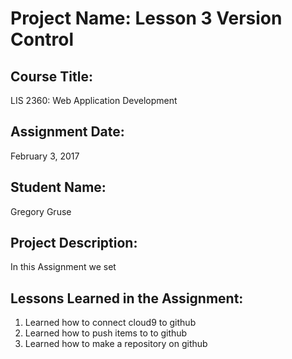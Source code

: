 # Project Name:  Lesson 3 Version Control

## Course Title:
LIS 2360:  Web Application Development

## Assignment Date:  
February 3, 2017

## Student Name:  
Gregory Gruse

## Project Description:
In this Assignment we set 

## Lessons Learned in the Assignment:
1. Learned how to connect cloud9 to github
2. Learned how to push items to to github
3. Learned how to make a repository on github
